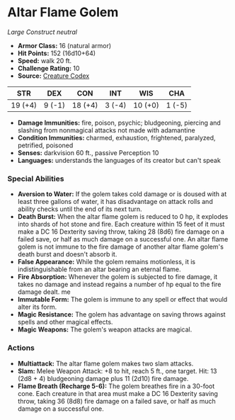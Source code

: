 # Altar Flame Golem

*Large* *Construct* *neutral*

- **Armor Class:** 16 (natural armor)
- **Hit Points:** 152 (16d10+64)
- **Speed:** walk 20 ft.
- **Challenge Rating:** 10
- **Source:** [Creature Codex](https://koboldpress.com/kpstore/product/creature-codex-for-5th-edition-dnd/)

| STR | DEX | CON | INT | WIS | CHA |
| --- | --- | --- | --- | --- | --- |
| 19 (+4) | 9 (-1) | 18 (+4) | 3 (-4) | 10 (+0) | 1 (-5) |

- **Damage Immunities:** fire, poison, psychic; bludgeoning, piercing and slashing from nonmagical attacks not made with adamantine
- **Condition Immunities:** charmed, exhaustion, frightened, paralyzed, petrified, poisoned
- **Senses:** darkvision 60 ft., passive Perception 10
- **Languages:** understands the languages of its creator but can't speak
### Special Abilities
- **Aversion to Water:** If the golem takes cold damage or is doused with at least three gallons of water, it has disadvantage on attack rolls and ability checks until the end of its next turn.
- **Death Burst:** When the altar flame golem is reduced to 0 hp, it explodes into shards of hot stone and fire. Each creature within 15 feet of it must make a DC 16 Dexterity saving throw, taking 28 (8d6) fire damage on a failed save, or half as much damage on a successful one. An altar flame golem is not immune to the fire damage of another altar flame golem's death burst and doesn't absorb it.
- **False Appearance:** While the golem remains motionless, it is indistinguishable from an altar bearing an eternal flame.
- **Fire Absorption:** Whenever the golem is subjected to fire damage, it takes no damage and instead regains a number of hp equal to the fire damage dealt. me
- **Immutable Form:** The golem is immune to any spell or effect that would alter its form.
- **Magic Resistance:** The golem has advantage on saving throws against spells and other magical effects.
- **Magic Weapons:** The golem's weapon attacks are magical.
### Actions
- **Multiattack:** The altar flame golem makes two slam attacks.
- **Slam:** Melee Weapon Attack: +8 to hit, reach 5 ft., one target. Hit: 13 (2d8 + 4) bludgeoning damage plus 11 (2d10) fire damage.
- **Flame Breath (Recharge 5-6):** The golem breathes fire in a 30-foot cone. Each creature in that area must make a DC 16 Dexterity saving throw, taking 36 (8d8) fire damage on a failed save, or half as much damage on a successful one.
